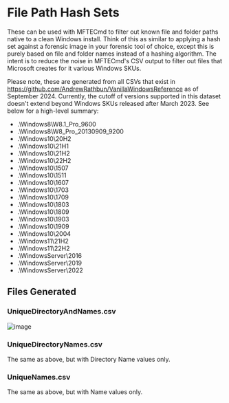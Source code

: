 # File Path Hash Sets

These can be used with MFTECmd to filter out known file and folder paths native to a clean Windows install. Think of this as similar to applying a hash set against a forensic image in your forensic tool of choice, except this is purely based on file and folder names instead of a hashing algorithm. The intent is to reduce the noise in MFTECmd's CSV output to filter out files that Microsoft creates for it various Windows SKUs. 

Please note, these are generated from all CSVs that exist in https://github.com/AndrewRathbun/VanillaWindowsReference as of September 2024. Currently, the cutoff of versions supported in this dataset doesn't extend beyond Windows SKUs released after March 2023. See below for a high-level summary:  
  
* .\Windows8\W8.1_Pro_9600
* .\Windows8\W8_Pro_20130909_9200
* .\Windows10\20H2
* .\Windows10\21H1
* .\Windows10\21H2
* .\Windows10\22H2
* .\Windows10\1507
* .\Windows10\1511
* .\Windows10\1607
* .\Windows10\1703
* .\Windows10\1709
* .\Windows10\1803
* .\Windows10\1809
* .\Windows10\1903
* .\Windows10\1909
* .\Windows10\2004
* .\Windows11\21H2
* .\Windows11\22H2
* .\WindowsServer\2016
* .\WindowsServer\2019
* .\WindowsServer\2022

## Files Generated

### UniqueDirectoryAndNames.csv

![image](https://github.com/user-attachments/assets/64f3229e-4b36-4ff5-8697-12d1ce184d8f)

### UniqueDirectoryNames.csv

The same as above, but with Directory Name values only.

### UniqueNames.csv

The same as above, but with Name values only.
